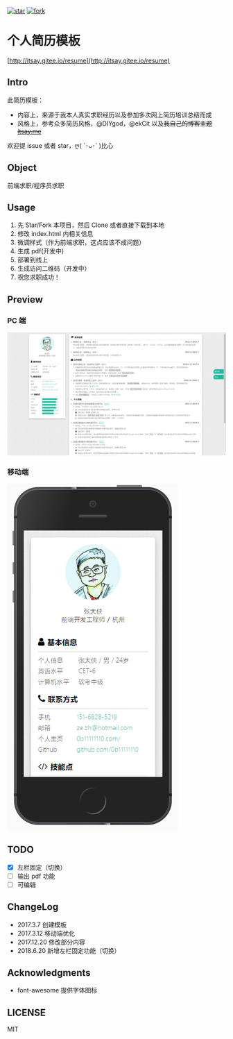 [![star](https://gitee.com/itsay/resume/badge/star.svg?theme=white)](https://gitee.com/itsay/resume/stargazers) [![fork](https://gitee.com/itsay/resume/badge/fork.svg?theme=white)](https://gitee.com/itsay/resume/members)

# 个人简历模板

[http://itsay.gitee.io/resume](http://itsay.gitee.io/resume)

## Intro

此简历模板：

- 内容上，来源于我本人真实求职经历以及参加多次网上简历培训总结而成
- 风格上，参考众多简历风格，@DIYgod，@ekCit 以及~~我自己的博客主题 [itsay.me](http://itsay.me)~~

欢迎提 issue 或者 star，ღ( ´･ᴗ･` )比心

## Object

前端求职/程序员求职

## Usage

1. 先 Star/Fork 本项目，然后 Clone 或者直接下载到本地
2. 修改 index.html 内相关信息
3. 微调样式（作为前端求职，这点应该不成问题）
4. 生成 pdf(开发中)
5. 部署到线上
6. 生成访问二维码（开发中）
7. 祝您求职成功！

## Preview

### PC 端

![](assets/images/pc.png)

### 移动端

![](assets/images/ip.png)

## TODO

- [x] 左栏固定（切换）
- [ ] 输出 pdf 功能
- [ ] 可编辑

## ChangeLog

- 2017.3.7 创建模板
- 2017.3.12 移动端优化
- 2017.12.20 修改部分内容
- 2018.6.20 新增左栏固定功能（切换）

## Acknowledgments

- font-awesome 提供字体图标

## LICENSE

MIT
